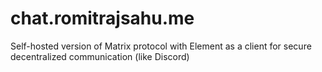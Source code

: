 # chat.romitrajsahu.me
Self-hosted version of Matrix protocol with Element as a client for secure decentralized communication (like Discord)
